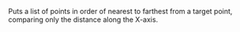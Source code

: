 Puts a list of points in order of nearest to farthest from a target point, comparing only the distance along the X-axis.
